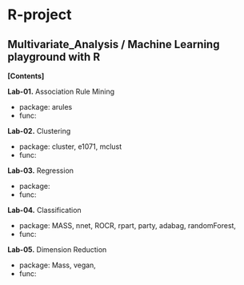 # R-project

## Multivariate_Analysis / Machine Learning playground with R

**[Contents]** 

__Lab-01.__ Association Rule Mining 
  - package: arules 
  - func:

__Lab-02.__ Clustering 
  - package: cluster, e1071, mclust 
  - func:

__Lab-03.__ Regression 
  - package: 
  - func:

__Lab-04.__ Classification 
  - package: MASS, nnet, ROCR, rpart, party, adabag, randomForest, 
  - func:

__Lab-05.__ Dimension Reduction 
  - package: Mass, vegan, 
  - func:
